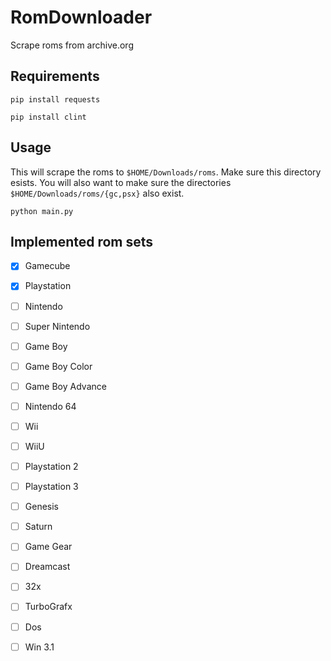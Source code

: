 # RomDownloader

Scrape roms from archive.org

## Requirements

`pip install requests`

`pip install clint`

## Usage

This will scrape the roms to `$HOME/Downloads/roms`. Make sure this directory esists. You will also want to make sure the directories `$HOME/Downloads/roms/{gc,psx}` also exist. 

`python main.py`

## Implemented rom sets

- [x] Gamecube

- [x] Playstation 

- [ ] Nintendo

- [ ] Super Nintendo 

- [ ] Game Boy

- [ ] Game Boy Color

- [ ] Game Boy Advance

- [ ] Nintendo 64

- [ ] Wii

- [ ] WiiU

- [ ] Playstation 2

- [ ] Playstation 3

- [ ] Genesis

- [ ] Saturn

- [ ] Game Gear

- [ ] Dreamcast

- [ ] 32x

- [ ] TurboGrafx

- [ ] Dos 

- [ ] Win 3.1 

